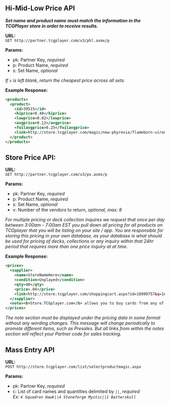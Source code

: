 ## Hi-Mid-Low Price API

***Set name and product name must match the information in the TCGPlayer store in order to receive results.***

**URL:**  
`GET http://partner.tcgplayer.com/x3/phl.asmx/p`

**Params:**
- pk: Partner Key, *required*
- p: Product Name, *required*
- s: Set Name, *optional*

*If `s` is left blank, return the cheapest price across all sets.*

**Example Response:**
```xml
<products>
  <product>
    <id>39515</id>
    <hiprice>0.48</hiprice>
    <lowprice>0.02</lowprice>
    <avgprice>0.12</avgprice>
    <foilavgprice>0.25</foilavgprice>
    <link>http://store.tcgplayer.com/magic/new-phyrexia/flameborn-viron?partner=TCGTEST</link>
  </product>
</products>
```

## Store Price API:

**URL:**  
`GET http://partner.tcgplayer.com/x3/pv.asmx/p`

**Params:**
- pk: Partner Key, *required*
- p: Product Name, *required*
- s: Set Name, *optional*
- v: Number of the vendors to return, *optional, max: 8*

*For multiple pricing or deck collection inquires we request that once per day between 3:00am - 7:00am EST you pull down all pricing for all products on TCGplayer that you will be listing on your site / app. You are responsible for storing this pricing in your own database, as your database is what should be used for pricing of decks, collections or any inquiry within that 24hr period that requires more than one price inquiry at at time.*

**Example Response:**
```xml
<prices>
  <supplier>
    <name>StoreNameHere</name>
    <condition>Unplayed</condition>
    <qty>40</qty>
    <price>.04</price>
    <link>http://store.tcgplayer.com/shoppingcart.aspx?id=18999757&q=1&partner=tcgtest</link>
  </supplier>
  <note><b>Store.TCGplayer.com</b> allows you to buy cards from any of our vendors, all at the same time, in a simple checkout experience. Shop, Compare & Save with TCGplayer.com!<br><br>(Earn money and receive full Pricing & Card data for your App/Site by <a href="http://store.tcgplayer.com/">Contacting TCGplayer</a>)</note>
</prices>
```

*The note section must be displayed under the pricing data in some format without any wording changes. This message will change periodically to promote different items, such as Presales. But all links from within the notes section will reflect your Partner code for sales tracking.*

## Mass Entry API
**URL:**  
`POST http://store.tcgplayer.com/list/selectproductmagic.aspx`

**Params:**
- pk: Partner Key, *required*
- c: List of card names and quantities delimited by `||`, *required*  
*Ex: `4 Squadron Hawk||4 Stoneforge Mystic||1 Batterskull`*
